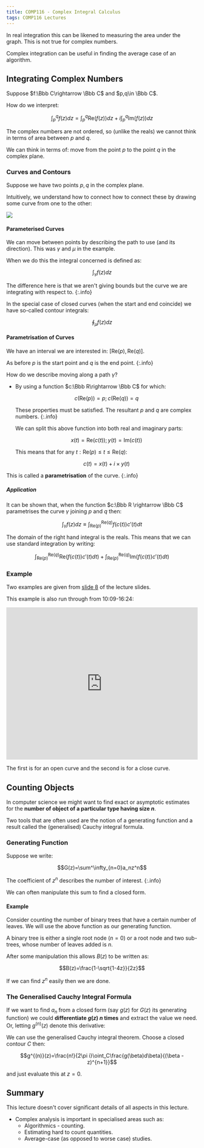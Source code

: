 ```yaml
---
title: COMP116 - Complex Integral Calculus
tags: COMP116 Lectures
---
```

In real integration this can be likened to measuring the area under the graph. This is not true for complex numbers.

Complex integration can be useful in finding the average case of an algorithm.

## Integrating Complex Numbers
Suppose $f:\Bbb C\rightarrow \Bbb C$ and $p,q\in \Bbb C$.

How do we interpret:

$$
\int^q_pf(z)dz=\int^q_p\text{Re}(f(z))dz+i\int^q_p\text{Im}(f(z))dz
$$

The complex numbers are not ordered, so (unlike the reals) we cannot think in terms of area between $p$ and $q$.

We can think in terms of: move from the point $p$ to the point $q$ in the complex plane.

### Curves and Contours
Suppose we have  two points $p,q$ in the complex plane.

Intuitively, we understand how to connect how to connect these by drawing some curve from one to the other:

![]({{site.baseurl}}/assets/comp116/lectures/2021-03-04-2.png)

#### Parameterised Curves
We can move between points by describing the path to use (and its direction). This was $\gamma$ and $\mu$ in the example.

When we do this the integral concerned is defined as:

$$\int_\gamma f(z)dz$$

The difference here is that we aren't giving bounds but the curve we are integrating with respect to.
{:.info}

In the special case of closed curves (when the start and end coincide) we have so-called contour integrals:

$$\oint_\mu f(z)dz$$

#### Parametrisation of Curves
We have an interval we are interested in: $[\text{Re}(p),\text{Re}(q)]$.

As before $p$ is the start point and $q$ is the end point.
{:.info}

How do we describe moving along a path $\gamma$?

* By using a function $c:\Bbb R\rightarrow \Bbb C$ for which:
	
	$$c(\text{Re}(p))=p;c(\text{Re}(q))=q$$
	
	These properties must be satisfied. The resultant $p$ and $q$ are complex numbers.
	{:.info}
	
	We can split this above function into both real and imaginary parts:
	
	$$x(t) = \text{Re}(c(t));y(t)=\text{Im}(c(t))$$
	
	This means that for any $t:\text{Re}(p)\leq t\leq \text{Re}(q)$:
	
	$$c(t) = x(t)+i\times y(t)$$
	
This is called a **parametrisation** of the curve.
{:.info}

##### Application
It can be shown that, when the function $c:\Bbb R \rightarrow \Bbb C$ parametrises the curve $\gamma$ joining $p$ and $q$ then:

$$\int_\gamma f(z)dz\equiv\int_{\text{Re}(p)}^{\text{Re}(q)}f(c(t))c'(t)dt$$

The domain of the right hand integral is the reals. This means that we can use standard integration by writing:

$$\int_{\text{Re}(p)}^{\text{Re}(q)}\text{Re}\left(f(c(t))c'(t)dt\right)+\int_{\text{Re}(p)}^{\text{Re}(q)}\text{Im}\left(f(c(t))c'(t)dt\right)$$

### Example
Two examples are given from [slide 8]({{site.baseurl}}/assets/comp116/lectures/2021-03-04-2.pdf) of the lecture slides.

This example is also run through from 10:09-16:24:

<iframe width="100%" height="400" src="https://www.youtube.com/embed/mhwHQ5oiVHM?start=609" frameborder="0" allow="accelerometer; autoplay; clipboard-write; encrypted-media; gyroscope; picture-in-picture" allowfullscreen></iframe>

The first is for an open curve and the second is for a close curve.

## Counting Objects
In computer science we might want to find exact or asymptotic estimates for the **number of object of a particular type having size $n$**.

Two tools that are often used are the notion of a generating function and a result called the (generalised) Cauchy integral formula.

### Generating Function
Suppose we write:

$$G(z)=\sum^\infty_{n=0}a_nz^n$$

The coefficient of $z^n$ describes the number of interest.
{:.info}

We can often manipulate this sum to find a closed form.

#### Example
Consider counting the number of binary trees that have a certain number of leaves. We will use the above function as our generating function.

A binary tree is either a single root node ($n=0$) or a root node and two sub-trees, whose number of leaves added is $n$.

After some manipulation this allows $B(z)$ to be written as:

$$B(z)=\frac{1-\sqrt{1-4z}}{2z}$$

If we can find $z^n$ easily then we are done.

### The Generalised Cauchy Integral Formula
If we want to find $a_n$ from a closed form (say $g(z)$ for $G(z)$ its generating function) we could **differentiate $g(z)$ $n$ times** and extract the value we need. Or, letting $g^{(n)}(z)$ denote this derivative:

We can use the generalised Cauchy integral theorem. Choose a closed contour $C$ then:

$$g^{(n)}(z)=\frac{n!}{2\pi i}\oint_C\frac{g(\beta)d\beta}{(\beta - z)^{n+1}}$$

and just evaluate this at $z=0$.

## Summary
This lecture doesn't cover significant details of all aspects in this lecture.

* Complex analysis is important in specialised areas such as:
	* Algorithmics - counting.
	* Estimating hard to count quantities.
	* Average-case (as opposed to worse case) studies.